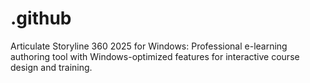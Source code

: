 # .github
Articulate Storyline 360 2025 for Windows: Professional e-learning authoring tool with Windows-optimized features for interactive course design and training.

